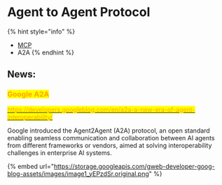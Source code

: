 # Agent to Agent Protocol

{% hint style="info" %}
* [MCP](model-context-protocol-mcp.md)
* A2A
{% endhint %}

## News:

### <mark style="color:orange;">Google A2A</mark>

[<mark style="color:orange;">https://developers.googleblog.com/en/a2a-a-new-era-of-agent-interoperability/</mark>](https://developers.googleblog.com/en/a2a-a-new-era-of-agent-interoperability/)

Google introduced the Agent2Agent (A2A) protocol, an open standard enabling seamless communication and collaboration between AI agents from different frameworks or vendors, aimed at solving interoperability challenges in enterprise AI systems.

{% embed url="https://storage.googleapis.com/gweb-developer-goog-blog-assets/images/image1_yEPzdSr.original.png" %}





